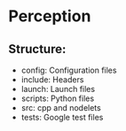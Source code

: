 # Perception

## Structure:
 * config: Configuration files
 * include: Headers
 * launch: Launch files 
 * scripts: Python files
 * src: cpp and nodelets
 * tests: Google test files 
